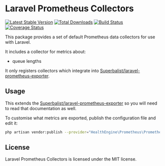 # Laravel Prometheus Collectors

[![Latest Stable Version](https://poser.pugx.org/healthengine/laravel-prometheus-collectors/version)](https://packagist.org/packages/healthengine/laravel-prometheus-collectors)
[![Total Downloads](https://poser.pugx.org/healthengine/laravel-prometheus-collectors/downloads)](https://packagist.org/packages/healthengine/laravel-prometheus-collectors)
[![Build Status](https://travis-ci.com/HealthEngineAU/laravel-prometheus-collectors.svg?branch=master)](https://travis-ci.com/HealthEngineAU/laravel-prometheus-collectors)
[![Coverage Status](https://coveralls.io/repos/github/HealthEngineAU/laravel-prometheus-collectors/badge.svg?branch=master)](https://coveralls.io/github/HealthEngineAU/laravel-prometheus-collectors?branch=master)

This package provides a set of default Prometheus data collectors for use with Laravel.

It includes a collector for metrics about:

- queue lengths

It only registers collectors which integrate into
[Superbalist/laravel-prometheus-exporter](https://github.com/Superbalist/laravel-prometheus-exporter).

## Usage

This extends the [Superbalist/laravel-prometheus-exporter](https://github.com/Superbalist/laravel-prometheus-exporter)
so you will need to read that documentation as well.

To customise what metrics are exported, publish the configuration file and edit it:

```bash
php artisan vendor:publish --provider="HealthEngine\Prometheus\PrometheusServiceProvider"
```

## License

Laravel Prometheus Collectors is licensed under the MIT license.
